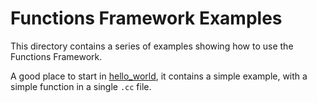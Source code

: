 # Functions Framework Examples

This directory contains a series of examples showing how to use the Functions Framework.

A good place to start in [hello_world](hello_world), it contains a simple example, with a simple function in a single
`.cc` file.


